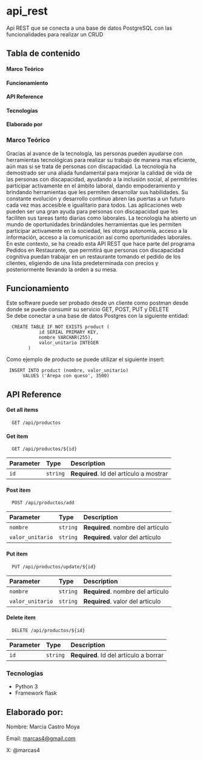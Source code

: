 
# api_rest

Api REST que se conecta a una base de datos PostgreSQL con las funcionalidades para realizar un CRUD


## Tabla de contenido

#### Marco Teórico
#### Funcionamiento
#### API Reference
#### Tecnologías
#### Elaborado por


### Marco Teórico
Gracias al avance de la tecnología, las personas pueden ayudarse con herramientas tecnológicas para realizar su trabajo de manera mas eficiente, aún mas si se trata de personas con discapacidad.
La tecnología ha demostrado ser una aliada fundamental para mejorar la calidad de vida de las personas con discapacidad, ayudando a la inclusión social, al permitirles participar activamente en el ámbito laboral, dando empoderamiento y brindando herramientas que les permiten desarrollar sus habilidades.
Su constante evolución y desarrollo continuo abren las puertas a un futuro cada vez mas accesible e igualitario para todos.
Las aplicaciones web pueden ser una gran ayuda para personas con discapacidad que les faciliten sus tareas tanto diarias como laborales.
La tecnología ha abierto un mundo de oportunidades brindándoles herramientas que les permiten participar activamente en la sociedad, les otorga autonomía, acceso a la información, acceso a la comunicación así como oportunidades laborales.
En este contexto, se ha creado esta API REST que hace parte del programa Pedidos en Restaurante, que permitirá que personas con discapacidad cognitiva puedan trabajar en un restaurante tomando el pedido de los clientes, eligiendo de una lista predeterminada con precios y posteriormente llevando la orden a su mesa.




## Funcionamiento

Este software puede ser probado desde un cliente como postman desde donde se puede consumir su servicio GET, POST, PUT y DELETE  
Se debe conectar a una base de datos Postgres con la siguiente entidad:

```http
  CREATE TABLE IF NOT EXISTS product (
            id SERIAL PRIMARY KEY,
            nombre VARCHAR(255),
            valor_unitario INTEGER
        )
```

Como ejemplo de producto se puede utilizar el siguiente insert:

```http
 INSERT INTO product (nombre, valor_unitario)
      VALUES ('Arepa con queso', 3500)
```





## API Reference

#### Get all items

```http
  GET /api/productos
```

#### Get item

```http
  GET /api/productos/${id}
```

| Parameter | Type     | Description                         |
| :-------- | :------- | :--------------------------------   |
| `id`      | `string` | **Required**. Id del artículo a mostrar |

#### Post item

```http
  POST /api/productos/add
```
| Parameter | Type     | Description                         |
| :-------- | :------- | :--------------------------------   |
| `nombre`  | `string` | **Required**. nombre del artículo |
| `valor_unitario`  | `string` | **Required**. valor del artículo|

#### Put item

```http
  PUT /api/productos/update/${id}
```
| Parameter | Type     | Description                         |
| :-------- | :------- | :--------------------------------   |
| `nombre`  | `string` | **Required**. nombre del artículo   |
| `valor_unitario`| `string` | **Required**. valor del articulo |

#### Delete item

```http
  DELETE /api/productos/${id}
```

| Parameter | Type     | Description                         |
| :-------- | :------- | :--------------------------------   |
| `id`     | `string` | **Required**. Id del artículo a borrar  |

### Tecnologías

- Python 3
- Framework flask



## Elaborado por:

Nombre: Marcia Castro Moya

Email: marcas4@gmail.com

X: @marcas4


